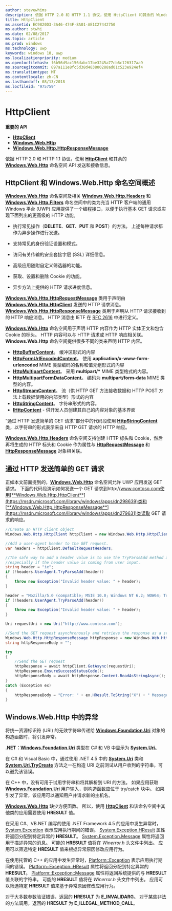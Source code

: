```yaml
---
author: stevewhims
description: 依据 HTTP 2.0 和 HTTP 1.1 协议，使用 HttpClient 和其余的 Windows.Web.Http 命名空间 API 发送和接收信息。
title: HttpClient
ms.assetid: EC9820D3-3A46-474F-8A01-AE1C27442750
ms.author: stwhi
ms.date: 02/08/2017
ms.topic: article
ms.prod: windows
ms.technology: uwp
keywords: windows 10, uwp
ms.localizationpriority: medium
ms.openlocfilehash: f6b56d9ac156dabc17be3245a77cb6c126317aa9
ms.sourcegitcommit: 897a111e8fc5d38d483800288ad01c523e924ef4
ms.translationtype: MT
ms.contentlocale: zh-CN
ms.lasthandoff: 08/13/2018
ms.locfileid: "975759"
---
```

# <a name="httpclient"></a>HttpClient


**重要的 API**

-   [**HttpClient**](https://msdn.microsoft.com/library/windows/apps/dn298639)
-   [**Windows.Web.Http**](https://msdn.microsoft.com/library/windows/apps/dn279692)
-   [**Windows.Web.Http.HttpResponseMessage**](https://msdn.microsoft.com/library/windows/apps/dn279631)

依据 HTTP 2.0 和 HTTP 1.1 协议，使用 [**HttpClient**](https://msdn.microsoft.com/library/windows/apps/dn298639) 和其余的 [**Windows.Web.Http**](https://msdn.microsoft.com/library/windows/apps/dn279692) 命名空间 API 发送和接收信息。

## <a name="overview-of-httpclient-and-the-windowswebhttp-namespace"></a>HttpClient 和 Windows.Web.Http 命名空间概述

[**Windows.Web.Http**](https://msdn.microsoft.com/library/windows/apps/dn279692) 命名空间及相关 [**Windows.Web.Http.Headers**](https://msdn.microsoft.com/library/windows/apps/dn252713) 和 [**Windows.Web.Http.Filters**](https://msdn.microsoft.com/library/windows/apps/dn298623) 命名空间中的类为充当 HTTP 客户端的通用 Windows 平台 (UWP) 应用提供了一个编程接口，以便于执行基本 GET 请求或实现下面列出的更高级的 HTTP 功能。

-   执行常见操作（**DELETE**、**GET**、**PUT** 和 **POST**）的方法。 上述每种请求都作为异步操作进行发送。

-   支持常见的身份验证设置和模式。

-   访问有关传输的安全套接字层 (SSL) 详细信息。

-   高级应用随附自定义筛选器的功能。

-   获取、设置和删除 Cookie 的功能。

-   异步方法上提供的 HTTP 请求进度信息。

[**Windows.Web.Http.HttpRequestMessage**](https://msdn.microsoft.com/library/windows/apps/dn279617) 类用于声明由 [**Windows.Web.Http.HttpClient**](https://msdn.microsoft.com/library/windows/apps/dn298639) 发送的 HTTP 请求消息。 [**Windows.Web.Http.HttpResponseMessage**](https://msdn.microsoft.com/library/windows/apps/dn279631) 类用于声明从 HTTP 请求接收到的 HTTP 响应消息。 HTTP 消息由 IETF 在 [RFC 2616](http://go.microsoft.com/fwlink/p/?linkid=241642) 中进行定义。

[**Windows.Web.Http**](https://msdn.microsoft.com/library/windows/apps/dn279692) 命名空间用于声明 HTTP 内容作为 HTTP 实体正文和包含 Cookie 的标头。 HTTP 内容可以与 HTTP 请求或 HTTP 响应相关联。 **Windows.Web.Http** 命名空间提供很多不同的类来声明 HTTP 内容。

-   [**HttpBufferContent**](https://msdn.microsoft.com/library/windows/apps/dn298625)。 缓冲区形式的内容
-   [**HttpFormUrlEncodedContent**](https://msdn.microsoft.com/library/windows/apps/dn298685)。 使用 **application/x-www-form-urlencoded** MIME 类型编码的名称和值元组形式的内容
-   [**HttpMultipartContent**](https://msdn.microsoft.com/library/windows/apps/dn298708)。 采用 **multipart/\*** MIME 类型格式的内容。
-   [**HttpMultipartFormDataContent**](https://msdn.microsoft.com/library/windows/apps/dn279596)。 编码为 **multipart/form-data** MIME 类型的内容。
-   [**HttpStreamContent**](https://msdn.microsoft.com/library/windows/apps/dn279649)。 流（供 HTTP GET 方法接收数据和 HTTP POST 方法上载数据使用的内部类型）形式的内容
-   [**HttpStringContent**](https://msdn.microsoft.com/library/windows/apps/dn279661)。 字符串形式的内容。
-   [**IHttpContent**](https://msdn.microsoft.com/library/windows/apps/dn279684) - 供开发人员创建其自己的内容对象的基本界面

“通过 HTTP 发送简单的 GET 请求”部分中的代码段使用 [**HttpStringContent**](https://msdn.microsoft.com/library/windows/apps/dn279661) 类，以字符串的形式表示来自 HTTP GET 请求的 HTTP 响应。

[**Windows.Web.Http.Headers**](https://msdn.microsoft.com/library/windows/apps/dn252713) 命名空间支持创建 HTTP 标头和 Cookie，然后再将生成的 HTTP 标头和 Cookie 作为属性与 [**HttpRequestMessage**](https://msdn.microsoft.com/library/windows/apps/dn279617) 和 [**HttpResponseMessage**](https://msdn.microsoft.com/library/windows/apps/dn279631) 对象相关联。

## <a name="send-a-simple-get-request-over-http"></a>通过 HTTP 发送简单的 GET 请求

正如本文前面提到的，[**Windows.Web.Http**](https://msdn.microsoft.com/library/windows/apps/dn279692) 命名空间允许 UWP 应用发送 GET 请求。 下面的代码段演示如何发送一个 GET 请求到http://www.contoso.com使用[**Windows.Web.Http.HttpClient**](https://msdn.microsoft.com/library/windows/apps/dn298639)类和[**Windows.Web.Http.HttpResponseMessage**](https://msdn.microsoft.com/library/windows/apps/dn279631)类读取 GET 请求的响应。

```csharp
//Create an HTTP client object
Windows.Web.Http.HttpClient httpClient = new Windows.Web.Http.HttpClient();

//Add a user-agent header to the GET request. 
var headers = httpClient.DefaultRequestHeaders;

//The safe way to add a header value is to use the TryParseAdd method and verify the return value is true,
//especially if the header value is coming from user input.
string header = "ie";
if (!headers.UserAgent.TryParseAdd(header))
{
    throw new Exception("Invalid header value: " + header);
}

header = "Mozilla/5.0 (compatible; MSIE 10.0; Windows NT 6.2; WOW64; Trident/6.0)";
if (!headers.UserAgent.TryParseAdd(header))
{
    throw new Exception("Invalid header value: " + header);
}

Uri requestUri = new Uri("http://www.contoso.com");

//Send the GET request asynchronously and retrieve the response as a string.
Windows.Web.Http.HttpResponseMessage httpResponse = new Windows.Web.Http.HttpResponseMessage();
string httpResponseBody = "";

try
{
    //Send the GET request
    httpResponse = await httpClient.GetAsync(requestUri);
    httpResponse.EnsureSuccessStatusCode();
    httpResponseBody = await httpResponse.Content.ReadAsStringAsync();
}
catch (Exception ex)
{
    httpResponseBody = "Error: " + ex.HResult.ToString("X") + " Message: " + ex.Message;
}
```

## <a name="exceptions-in-windowswebhttp"></a>Windows.Web.Http 中的异常

将统一资源标识符 (URI) 的无效字符串传递给 [**Windows.Foundation.Uri**](https://msdn.microsoft.com/library/windows/apps/br225998) 对象的构造函数时，将引发异常。

**.NET：**[**Windows.Foundation.Uri**](https://msdn.microsoft.com/library/windows/apps/br225998) 类型在 C# 和 VB 中显示为 [**System.Uri**](https://msdn.microsoft.com/library/windows/apps/xaml/system.uri.aspx)。

在 C# 和 Visual Basic 中，通过使用 .NET 4.5 中的 [**System.Uri**](https://msdn.microsoft.com/library/windows/apps/xaml/system.uri.aspx) 类和 [**System.Uri.TryCreate**](https://msdn.microsoft.com/library/windows/apps/xaml/system.uri.trycreate.aspx) 方法之一在构造 URI 之前测试从用户收到的字符串，可以避免该错误。

在 C++ 中，没有可用于试用字符串和将其解析到 URI 的方法。 如果应用获取 [**Windows.Foundation.Uri**](https://msdn.microsoft.com/library/windows/apps/br225998) 用户输入，则构造函数应位于 try/catch 块中。 如果引发了异常，该应用可以通知用户并请求新的主机名。

[**Windows.Web.Http**](https://msdn.microsoft.com/library/windows/apps/dn279692) 缺少方便函数。 所以，使用 [**HttpClient**](https://msdn.microsoft.com/library/windows/apps/dn298639) 和该命名空间中其他类的应用需要使用 **HRESULT** 值。

在采用 C#、VB.NET 编写的使用 .NET Framework 4.5 的应用中发生异常时，[System.Exception](http://msdn.microsoft.com/library/system.exception.aspx) 表示应用执行期间的错误。 [System.Exception.HResult](http://msdn.microsoft.com/library/system.exception.hresult.aspx) 属性将返回分配到特定异常的 **HRESULT**。 [System.Exception.Message](http://msdn.microsoft.com/library/system.exception.message.aspx) 属性将返回用于描述异常的消息。 可能的 **HRESULT** 值将在 *Winerror.h* 头文件中列出。 应用可以筛选特定 **HRESULT** 值来根据异常原因修改应用行为。

在使用托管的 C++ 的应用中发生异常时，[Platform::Exception](http://msdn.microsoft.com/library/windows/apps/hh755825.aspx) 表示应用执行期间的错误。 [Platform::Exception::HResult](http://msdn.microsoft.com/library/windows/apps/hh763371.aspx) 属性将返回分配到特定异常的 **HRESULT**。 [Platform::Exception::Message](http://msdn.microsoft.com/library/windows/apps/hh763375.aspx) 属性将返回系统提供的与 **HRESULT** 值关联的字符串。 可能的 **HRESULT** 值将在 *Winerror.h* 头文件中列出。 应用可以筛选特定 **HRESULT** 值来基于异常原因修改应用行为。

对于大多数参数验证错误，返回的 **HRESULT** 为 **E\_INVALIDARG**。 对于某些非法的方法调用，返回的 **HRESULT** 为 **E\_ILLEGAL\_METHOD\_CALL**。

